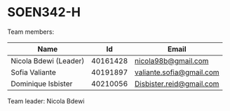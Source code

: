 # SOEN342-H

Team members: 

| Name  | Id | Email |
| ------------- | ------------- | ------------- |
| Nicola Bdewi (Leader)  | 40161428  | nicola98b@gmail.com  |
| Sofia Valiante  | 40191897  | valiante.sofia@gmail.com  |
| Dominique Isbister | 40210056 | Disbister.reid@gmail.com |

Team leader: Nicola Bdewi
